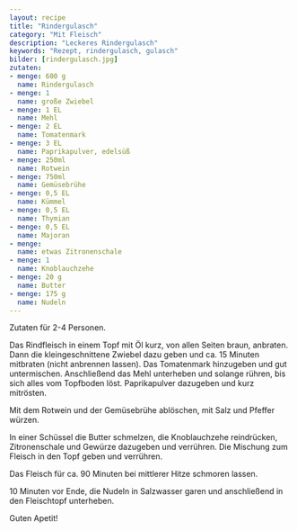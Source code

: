 ```yaml
---
layout: recipe
title: "Rindergulasch"
category: "Mit Fleisch"
description: "Leckeres Rindergulasch"
keywords: "Rezept, rindergulasch, gulasch"
bilder: [rindergulasch.jpg]
zutaten:
- menge: 600 g
  name: Rindergulasch
- menge: 1
  name: große Zwiebel
- menge: 1 EL
  name: Mehl
- menge: 2 EL
  name: Tomatenmark
- menge: 3 EL
  name: Paprikapulver, edelsüß
- menge: 250ml
  name: Rotwein
- menge: 750ml
  name: Gemüsebrühe
- menge: 0,5 EL
  name: Kümmel
- menge: 0,5 EL
  name: Thymian
- menge: 0,5 EL 
  name: Majoran
- menge: 
  name: etwas Zitronenschale
- menge: 1
  name: Knoblauchzehe
- menge: 20 g 
  name: Butter
- menge: 175 g
  name: Nudeln
---
```

Zutaten für 2-4 Personen.

Das Rindfleisch in einem Topf mit Öl kurz, von allen Seiten braun, anbraten. Dann die kleingeschnittene Zwiebel dazu geben und ca. 15 Minuten mitbraten (nicht anbrennen lassen). Das Tomatenmark hinzugeben und gut untermischen. Anschließend das Mehl unterheben und solange rühren, bis sich alles vom Topfboden löst. Paprikapulver dazugeben und kurz mitrösten.

Mit dem Rotwein und der Gemüsebrühe ablöschen, mit Salz und Pfeffer würzen.

In einer Schüssel die Butter schmelzen, die Knoblauchzehe reindrücken, Zitronenschale und Gewürze dazugeben und verrühren. Die Mischung zum Fleisch in den Topf geben und verrühren.

Das Fleisch für ca. 90 Minuten bei mittlerer Hitze schmoren lassen.

10 Minuten vor Ende, die Nudeln in Salzwasser garen und anschließend in den Fleischtopf unterheben.

Guten Apetit!